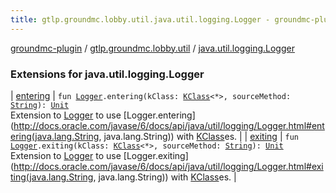 ```yaml
---
title: gtlp.groundmc.lobby.util.java.util.logging.Logger - groundmc-plugin
---
```


[groundmc-plugin](../../index.html) / [gtlp.groundmc.lobby.util](../index.html) / [java.util.logging.Logger](.)

### Extensions for java.util.logging.Logger

| [entering](entering.html) | `fun `[`Logger`](http://docs.oracle.com/javase/6/docs/api/java/util/logging/Logger.html)`.entering(kClass: `[`KClass`](https://kotlinlang.org/api/latest/jvm/stdlib/kotlin.reflect/-k-class/index.html)`<*>, sourceMethod: `[`String`](https://kotlinlang.org/api/latest/jvm/stdlib/kotlin/-string/index.html)`): `[`Unit`](https://kotlinlang.org/api/latest/jvm/stdlib/kotlin/-unit/index.html)<br>Extension to [Logger](http://docs.oracle.com/javase/6/docs/api/java/util/logging/Logger.html) to use [Logger.entering](http://docs.oracle.com/javase/6/docs/api/java/util/logging/Logger.html#entering(java.lang.String, java.lang.String)) with [KClass](https://kotlinlang.org/api/latest/jvm/stdlib/kotlin.reflect/-k-class/index.html)es. |
| [exiting](exiting.html) | `fun `[`Logger`](http://docs.oracle.com/javase/6/docs/api/java/util/logging/Logger.html)`.exiting(kClass: `[`KClass`](https://kotlinlang.org/api/latest/jvm/stdlib/kotlin.reflect/-k-class/index.html)`<*>, sourceMethod: `[`String`](https://kotlinlang.org/api/latest/jvm/stdlib/kotlin/-string/index.html)`): `[`Unit`](https://kotlinlang.org/api/latest/jvm/stdlib/kotlin/-unit/index.html)<br>Extension to [Logger](http://docs.oracle.com/javase/6/docs/api/java/util/logging/Logger.html) to use [Logger.exiting](http://docs.oracle.com/javase/6/docs/api/java/util/logging/Logger.html#exiting(java.lang.String, java.lang.String)) with [KClass](https://kotlinlang.org/api/latest/jvm/stdlib/kotlin.reflect/-k-class/index.html)es. |

